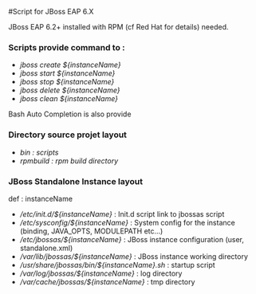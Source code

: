 #Script for JBoss EAP 6.X 

JBoss EAP 6.2+ installed with RPM (cf Red Hat for details) needed.

### Scripts provide command to :

* *jboss create ${instanceName}*
* *jboss start ${instanceName}*
* *jboss stop ${instanceName}*
* *jboss delete ${instanceName}*
* *jboss clean ${instanceName}*
 
Bash Auto Completion is also provide
 

### Directory source projet layout 

 * *bin  : scripts*
 * *rpmbuild : rpm build directory*

### JBoss Standalone Instance layout 

def : instanceName

* */etc/init.d/${instanceName}* : Init.d script link to jbossas script
* */etc/sysconfig/${instanceName}* : System config for the instance (binding, JAVA_OPTS, MODULEPATH etc...)
* */etc/jbossas/${instanceName}* : JBoss instance configuration (user, standalone.xml)
* */var/lib/jbossas/${instanceName}* : JBoss instance working directory
* */usr/share/jbossas/bin/${instanceName}.sh* : startup script
* */var/log/jbossas/${instanceName}* : log directory
* */var/cache/jbossas/${instanceName}* : tmp directory


